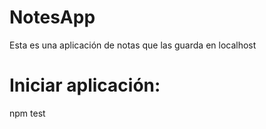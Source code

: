# NotesApp
Esta es una aplicación de notas que las guarda en localhost

# Iniciar aplicación:
npm test
